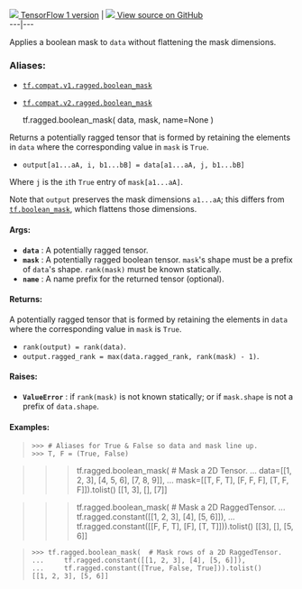 [ ![](https://tensorflow.google.cn/images/tf_logo_32px.png) TensorFlow 1
version](/versions/r1.15/api_docs/python/tf/ragged/boolean_mask) |  [
![](https://tensorflow.google.cn/images/GitHub-Mark-32px.png) View source on
GitHub
](https://github.com/tensorflow/tensorflow/blob/r2.0/tensorflow/python/ops/ragged/ragged_array_ops.py#L41-L202)  
---|---  
  
Applies a boolean mask to `data` without flattening the mask dimensions.

### Aliases:

  * [`tf.compat.v1.ragged.boolean_mask`](/api_docs/python/tf/ragged/boolean_mask)
  * [`tf.compat.v2.ragged.boolean_mask`](/api_docs/python/tf/ragged/boolean_mask)

    
    
    tf.ragged.boolean_mask(
        data,
        mask,
        name=None
    )
    

Returns a potentially ragged tensor that is formed by retaining the elements
in `data` where the corresponding value in `mask` is `True`.

  * `output[a1...aA, i, b1...bB] = data[a1...aA, j, b1...bB]`

Where `j` is the `i`th `True` entry of `mask[a1...aA]`.

Note that `output` preserves the mask dimensions `a1...aA`; this differs from
[`tf.boolean_mask`](https://tensorflow.google.cn/api_docs/python/tf/boolean_mask),
which flattens those dimensions.

#### Args:

  * **`data`** : A potentially ragged tensor.
  * **`mask`** : A potentially ragged boolean tensor. `mask`'s shape must be a prefix of `data`'s shape. `rank(mask)` must be known statically.
  * **`name`** : A name prefix for the returned tensor (optional).

#### Returns:

A potentially ragged tensor that is formed by retaining the elements in `data`
where the corresponding value in `mask` is `True`.

  * `rank(output) = rank(data)`.
  * `output.ragged_rank = max(data.ragged_rank, rank(mask) - 1)`.

#### Raises:

  * **`ValueError`** : if `rank(mask)` is not known statically; or if `mask.shape` is not a prefix of `data.shape`.

#### Examples:

>
>     >>> # Aliases for True & False so data and mask line up.
>     >>> T, F = (True, False)
>  
>

>> > tf.ragged.boolean_mask( # Mask a 2D Tensor. ... data=[[1, 2, 3], [4, 5,
6], [7, 8, 9]], ... mask=[[T, F, T], [F, F, F], [T, F, F]]).tolist() [[1, 3],
[], [7]]

> > > tf.ragged.boolean_mask( # Mask a 2D RaggedTensor. ...
> tf.ragged.constant([[1, 2, 3], [4], [5, 6]]), ... tf.ragged.constant([[F, F,
> T], [F], [T, T]])).tolist() [[3], [], [5, 6]]

>
>     >>> tf.ragged.boolean_mask(  # Mask rows of a 2D RaggedTensor.
>     ...     tf.ragged.constant([[1, 2, 3], [4], [5, 6]]),
>     ...     tf.ragged.constant([True, False, True])).tolist()
>     [[1, 2, 3], [5, 6]]
>  

